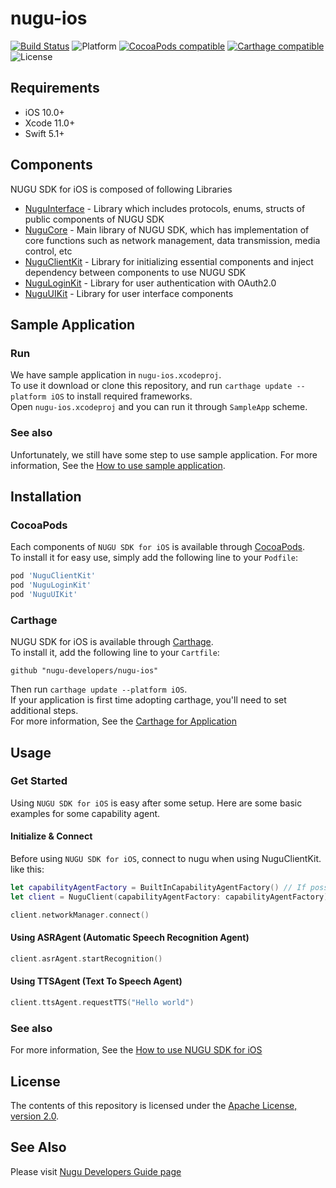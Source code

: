 # nugu-ios
[![Build Status](https://travis-ci.org/nugu-developers/nugu-ios.svg?branch=master)](https://travis-ci.org/nugu-developers/nugu-ios)
![Platform](https://img.shields.io/badge/platform-iOS-999999)
[![CocoaPods compatible](https://img.shields.io/cocoapods/v/NuguClientKit)](https://github.com/nugu-developers/nugu-ios)
[![Carthage compatible](https://img.shields.io/badge/Carthage-compatible-4BC51D.svg?style=flat)](https://github.com/Carthage/Carthage)
![License](https://img.shields.io/github/license/nugu-developers/nugu-ios)

## Requirements
- iOS 10.0+
- Xcode 11.0+
- Swift 5.1+

## Components
NUGU SDK for iOS is composed of following Libraries 
- [NuguInterface](NuguInterface/) - Library which includes protocols, enums, structs of public components of NUGU SDK 
- [NuguCore](NuguCore/) - Main library of NUGU SDK, which has implementation of core functions such as network management, data transmission, media control, etc
- [NuguClientKit](NuguClientKit/) - Library for initializing essential components and inject dependency between components to use NUGU SDK
- [NuguLoginKit](NuguLoginKit/) - Library for user authentication with OAuth2.0
- [NuguUIKit](NuguUIKit/) - Library for user interface components

## Sample Application

### Run
We have sample application in `nugu-ios.xcodeproj`.  
To use it download or clone this repository, and run `carthage update --platform iOS` to install required frameworks.  
Open `nugu-ios.xcodeproj` and you can run it through `SampleApp` scheme.

### See also
Unfortunately, we still have some step to use sample application.
For more information, See the [How to use sample application](https://github.com/nugu-developers/nugu-ios/wiki/How-to-use-sample-application).

## Installation

### CocoaPods
Each components of `NUGU SDK for iOS` is available through [CocoaPods](https://cocoapods.org).  
To install it for easy use, simply add the following line to your `Podfile`:  

```ruby
pod 'NuguClientKit'
pod 'NuguLoginKit'
pod 'NuguUIKit'
```

### Carthage
NUGU SDK for iOS is available through [Carthage](https://github.com/Carthage/Carthage).  
To install it, add the following line to your `Cartfile`:  

```
github "nugu-developers/nugu-ios"
```

Then run `carthage update --platform iOS`.  
If your application is first time adopting carthage, you'll need to set additional steps.  
For more information, See the [Carthage for Application](https://github.com/Carthage/Carthage#adding-frameworks-to-an-application)  

## Usage

### Get Started
Using `NUGU SDK for iOS` is easy after some setup.
Here are some basic examples for some capability agent.
#### Initialize & Connect
Before using `NUGU SDK for iOS`, connect to nugu when using NuguClientKit. like this:
```swift
let capabilityAgentFactory = BuiltInCapabilityAgentFactory() // If possible, avoid using `BuiltInCapabilityAgentFactory` and make only what you need. 
let client = NuguClient(capabilityAgentFactory: capabilityAgentFactory)

client.networkManager.connect()
```

#### Using ASRAgent (Automatic Speech Recognition Agent)
```swift
client.asrAgent.startRecognition()
```

#### Using TTSAgent (Text To Speech Agent)
```swift
client.ttsAgent.requestTTS("Hello world")
```

### See also
For more information, See the [How to use NUGU SDK for iOS](https://github.com/nugu-developers/nugu-ios/wiki/How-to-use-NUGU-SDK-for-iOS)

## License
The contents of this repository is licensed under the
[Apache License, version 2.0](http://www.apache.org/licenses/LICENSE-2.0).

## See Also
Please visit [Nugu Developers Guide page](https://developers-doc.nugu.co.kr/nugu-sdk/platform/ios)
